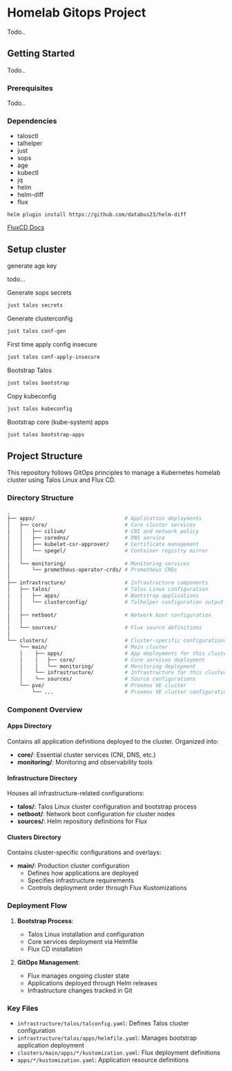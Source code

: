 # Homelab Gitops Project

Todo..

## Getting Started

Todo..

### Prerequisites

Todo..

### Dependencies

- talosctl
- talhelper
- just
- sops
- age
- kubectl
- jq
- helm
- helm-diff
- flux

`helm plugin install https://github.com/databus23/helm-diff`

[FluxCD Docs](https://fluxcd.io/flux/guides/repository-structure/)

## Setup cluster

generate age key

todo...

Generate sops secrets

```bash
just talos secrets
```

Generate clusterconfig

```bash
just talos conf-gen
```

First time apply config insecure

```bash
just talos conf-apply-insecure
```

Bootstrap Talos

```bash
just talos bootstrap
```

Copy kubeconfig

```bash
just talos kubeconfig
```

Bootstrap core (kube-system) apps

```bash
just talos bootstrap-apps
```

## Project Structure

This repository follows GitOps principles to manage a Kubernetes homelab cluster using Talos Linux and Flux CD.

### Directory Structure

```bash
.
├── apps/                             # Application deployments
│   ├── core/                         # Core cluster services
│   │   ├── cilium/                   # CNI and network policy
│   │   ├── coredns/                  # DNS service
│   │   ├── kubelet-csr-approver/     # Certificate management
│   │   └── spegel/                   # Container registry mirror
│   │
│   └── monitoring/                   # Monitoring services
│       └── prometheus-operator-crds/ # Prometheus CRDs
│
├── infrastructure/                   # Infrastructure components
│   ├── talos/                        # Talos Linux configuration
│   │   ├── apps/                     # Bootstrap applications
│   │   └── clusterconfig/            # Talhelper configuration output
│   │
│   ├── netboot/                      # Network boot configuration
│   │
│   └── sources/                      # Flux source definitions
│
└── clusters/                         # Cluster-specific configurations
    └── main/                         # Main cluster
    │    ├── apps/                    # App deployments for this cluster
    │    │   ├── core/                # Core services deployment
    │    │   └── monitoring/          # Monitoring deployment
    │    └── infrastructure/          # Infrastructure for this cluster
    │    └── sources/                 # Source configurations
    └── pve/                          # Proxmox VE cluster
        └── ...                       # Proxmox VE cluster configuration
```

### Component Overview

#### Apps Directory

Contains all application definitions deployed to the cluster. Organized into:

- **core/**: Essential cluster services (CNI, DNS, etc.)
- **monitoring/**: Monitoring and observability tools

#### Infrastructure Directory

Houses all infrastructure-related configurations:

- **talos/**: Talos Linux cluster configuration and bootstrap process
- **netboot/**: Network boot configuration for cluster nodes
- **sources/**: Helm repository definitions for Flux

#### Clusters Directory

Contains cluster-specific configurations and overlays:

- **main/**: Production cluster configuration
  - Defines how applications are deployed
  - Specifies infrastructure requirements
  - Controls deployment order through Flux Kustomizations

### Deployment Flow

1. **Bootstrap Process**:

   - Talos Linux installation and configuration
   - Core services deployment via Helmfile
   - Flux CD installation

2. **GitOps Management**:
   - Flux manages ongoing cluster state
   - Applications deployed through Helm releases
   - Infrastructure changes tracked in Git

### Key Files

- `infrastructure/talos/talconfig.yaml`: Defines Talos cluster configuration
- `infrastructure/talos/apps/helmfile.yaml`: Manages bootstrap application deployment
- `clusters/main/apps/*/kustomization.yaml`: Flux deployment definitions
- `apps/*/kustomization.yaml`: Application resource definitions
